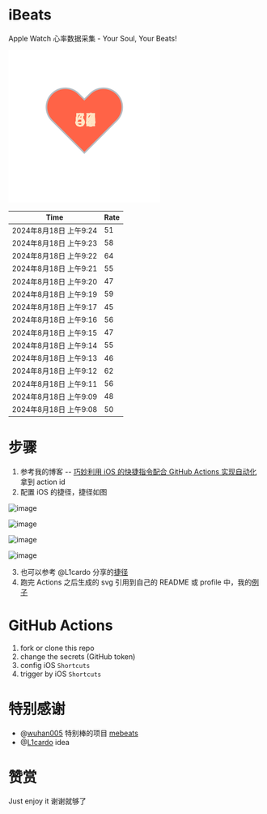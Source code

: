 # iBeats
Apple Watch 心率数据采集 - Your Soul, Your Beats!

![](./files/heart.svg)

<!--START_SECTION:my_heart_rate-->
| Time | Rate | 
 | ---- | ---- | 
| 2024年8月18日 上午9:24 | 51 |
| 2024年8月18日 上午9:23 | 58 |
| 2024年8月18日 上午9:22 | 64 |
| 2024年8月18日 上午9:21 | 55 |
| 2024年8月18日 上午9:20 | 47 |
| 2024年8月18日 上午9:19 | 59 |
| 2024年8月18日 上午9:17 | 45 |
| 2024年8月18日 上午9:16 | 56 |
| 2024年8月18日 上午9:15 | 47 |
| 2024年8月18日 上午9:14 | 55 |
| 2024年8月18日 上午9:13 | 46 |
| 2024年8月18日 上午9:12 | 62 |
| 2024年8月18日 上午9:11 | 56 |
| 2024年8月18日 上午9:09 | 48 |
| 2024年8月18日 上午9:08 | 50 |

<!--END_SECTION:my_heart_rate-->

# 步骤
1. 参考我的博客 -- [巧妙利用 iOS 的快捷指令配合 GitHub Actions 实现自动化](https://github.com/yihong0618/gitblog/issues/198) 拿到 action id
2. 配置 iOS 的捷径，捷径如图

![image](https://user-images.githubusercontent.com/15976103/122154218-0db0b480-ce97-11eb-93bb-5aec07c558dc.png)

![image](https://user-images.githubusercontent.com/15976103/122154236-186b4980-ce97-11eb-8e4b-70551a0391ae.png)

![image](https://user-images.githubusercontent.com/15976103/122154268-2d47dd00-ce97-11eb-902e-3acf292265a9.png)

![image](https://user-images.githubusercontent.com/15976103/122174055-fa144680-ceb4-11eb-9be2-3eb83cd516f7.png)

3. 也可以参考 @L1cardo 分享的[捷径](https://www.icloud.com/shortcuts/6ab6047b459c41ad822ad6b94b1c03d4)
4. 跑完 Actions 之后生成的 svg 引用到自己的 README 或 profile 中，我的[例子](https://github.com/yihong0618) 

# GitHub Actions

1. fork or clone this repo
2. change the secrets (GitHub token)
3. config iOS `Shortcuts` 
4. trigger by iOS `Shortcuts`

# 特别感谢
- @[wuhan005](https://github.com/wuhan005) 特别棒的项目 [mebeats](https://github.com/wuhan005/mebeats)
- @[L1cardo](https://github.com/L1cardo) idea

# 赞赏
Just enjoy it
谢谢就够了
